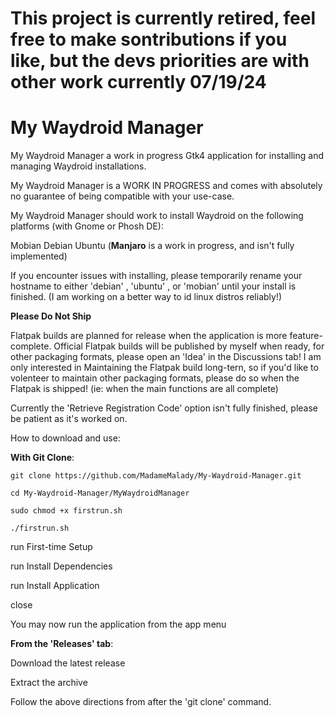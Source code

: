 # This project is currently retired, feel free to make sontributions if you like, but the devs priorities are with other work currently 07/19/24

# My Waydroid Manager    

My Waydroid Manager a work in progress Gtk4 application for installing and managing Waydroid installations.

My Waydroid Manager is a WORK IN PROGRESS and comes with absolutely no guarantee of being compatible with your use-case.

My Waydroid Manager should work to install Waydroid on the following platforms (with Gnome or Phosh DE):

Mobian 
Debian
Ubuntu
(**Manjaro** is a work in progress, and isn't fully implemented)

If you encounter issues with installing, please temporarily rename your hostname to either 'debian' , 'ubuntu' , or 'mobian' until 
your install is finished. (I am working on a better way to id linux distros reliably!)

**Please Do Not Ship**

  Flatpak builds are planned for release when the application is more feature-complete. 
  Official Flatpak builds will be published by myself when ready,
  for other packaging formats, please open an 'Idea' in the Discussions tab!
  I am only interested in Maintaining the Flatpak build long-tern, so if you'd like to volenteer
  to maintain other packaging formats, please do so when the Flatpak is shipped! 
  (ie: when the main functions are all complete)
  
Currently the 'Retrieve Registration Code' option isn't fully finished, please be patient as it's worked on.

How to download and use:

**With Git Clone**:

    git clone https://github.com/MadameMalady/My-Waydroid-Manager.git

    cd My-Waydroid-Manager/MyWaydroidManager

    sudo chmod +x firstrun.sh

    ./firstrun.sh

run First-time Setup

run Install Dependencies

run Install Application

close

You may now run the application from the app menu

**From the 'Releases' tab**:

Download the latest release

Extract the archive

Follow the above directions from after the 'git clone' command.
